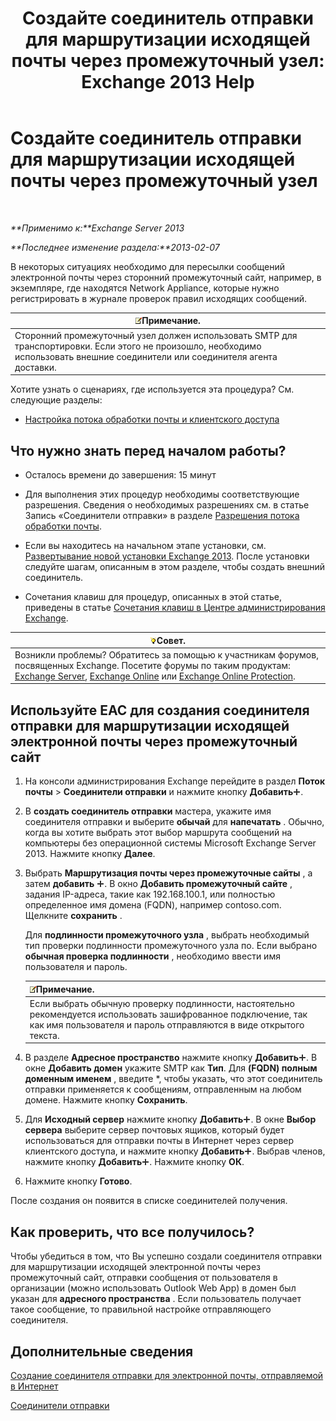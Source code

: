 ﻿---
title: 'Создайте соединитель отправки для маршрутизации исходящей почты через промежуточный узел: Exchange 2013 Help'
TOCTitle: Создайте соединитель отправки для маршрутизации исходящей почты через промежуточный узел
ms:assetid: 4a9ef08e-bd62-4c6b-8790-d24fb0f8f24b
ms:mtpsurl: https://technet.microsoft.com/ru-ru/library/JJ673059(v=EXCHG.150)
ms:contentKeyID: 50488006
ms.date: 04/30/2018
mtps_version: v=EXCHG.150
ms.translationtype: HT
---

# Создайте соединитель отправки для маршрутизации исходящей почты через промежуточный узел

 

_**Применимо к:**Exchange Server 2013_

_**Последнее изменение раздела:**2013-02-07_

В некоторых ситуациях необходимо для пересылки сообщений электронной почты через сторонний промежуточный сайт, например, в экземпляре, где находятся Network Appliance, которые нужно регистрировать в журнале проверок правил исходящих сообщений.

<table>
<thead>
<tr class="header">
<th><img src="images/JJ126620.note(EXCHG.150).gif" title="Примечание" alt="Примечание" />Примечание.</th>
</tr>
</thead>
<tbody>
<tr class="odd">
<td>Сторонний промежуточный узел должен использовать SMTP для транспортировки. Если этого не произошло, необходимо использовать внешние соединители или соединителя агента доставки.</td>
</tr>
</tbody>
</table>


Хотите узнать о сценариях, где используется эта процедура? См. следующие разделы:

  - [Настройка потока обработки почты и клиентского доступа](configure-mail-flow-and-client-access-exchange-2013-help.md)

## Что нужно знать перед началом работы?

  - Осталось времени до завершения: 15 минут

  - Для выполнения этих процедур необходимы соответствующие разрешения. Сведения о необходимых разрешениях см. в статье Запись «Соединители отправки» в разделе [Разрешения потока обработки почты](mail-flow-permissions-exchange-2013-help.md).

  - Если вы находитесь на начальном этапе установки, см. [Развертывание новой установки Exchange 2013](deploy-a-new-installation-of-exchange-2013-exchange-2013-help.md). После установки следуйте шагам, описанным в этом разделе, чтобы создать внешний соединитель.

  - Сочетания клавиш для процедур, описанных в этой статье, приведены в статье [Сочетания клавиш в Центре администрирования Exchange](keyboard-shortcuts-in-the-exchange-admin-center-exchange-online-protection-help.md).

<table>
<thead>
<tr class="header">
<th><img src="images/Bb124558.tip(EXCHG.150).gif" title="Совет" alt="Совет" />Совет.</th>
</tr>
</thead>
<tbody>
<tr class="odd">
<td>Возникли проблемы? Обратитесь за помощью к участникам форумов, посвященных Exchange. Посетите форумы по таким продуктам: <a href="https://go.microsoft.com/fwlink/p/?linkid=60612">Exchange Server</a>, <a href="https://go.microsoft.com/fwlink/p/?linkid=267542">Exchange Online</a> или <a href="https://go.microsoft.com/fwlink/p/?linkid=285351">Exchange Online Protection</a>.</td>
</tr>
</tbody>
</table>


## Используйте EAC для создания соединителя отправки для маршрутизации исходящей электронной почты через промежуточный сайт

1.  На консоли администрирования Exchange перейдите в раздел **Поток почты** \> **Соединители отправки** и нажмите кнопку **Добавить**![Значок добавления](images/JJ218640.c1e75329-d6d7-4073-a27d-498590bbb558(EXCHG.150).gif "Значок добавления").

2.  В **создать соединитель отправки** мастера, укажите имя соединителя отправки и выберите **обычай** для **напечатать** . Обычно, когда вы хотите выбрать этот выбор маршрута сообщений на компьютеры без операционной системы Microsoft Exchange Server 2013. Нажмите кнопку **Далее**.

3.  Выбрать **Маршрутизация почты через промежуточные сайты** , а затем **добавить** ![Значок добавления](images/JJ218640.c1e75329-d6d7-4073-a27d-498590bbb558(EXCHG.150).gif "Значок добавления"). В окно **Добавить промежуточный сайте** , задания IP-адреса, такие как 192.168.100.1, или полностью определенное имя домена (FQDN), например contoso.com. Щелкните **сохранить** .
    
    Для **подлинности промежуточного узла** , выбрать необходимый тип проверки подлинности промежуточного узла по. Если выбрано **обычная проверка подлинности** , необходимо ввести имя пользователя и пароль.
    
    <table>
    <thead>
    <tr class="header">
    <th><img src="images/JJ126620.note(EXCHG.150).gif" title="Примечание" alt="Примечание" />Примечание.</th>
    </tr>
    </thead>
    <tbody>
    <tr class="odd">
    <td>Если выбрать обычную проверку подлинности, настоятельно рекомендуется использовать зашифрованное подключение, так как имя пользователя и пароль отправляются в виде открытого текста.</td>
    </tr>
    </tbody>
    </table>


4.  В разделе **Адресное пространство** нажмите кнопку **Добавить**![Значок добавления](images/JJ218640.c1e75329-d6d7-4073-a27d-498590bbb558(EXCHG.150).gif "Значок добавления"). В окне **Добавить домен** укажите SMTP как **Тип**. Для **(FQDN) полным доменным именем** , введите \*, чтобы указать, что этот соединитель отправки применяется к сообщениям, отправленным на любом домене. Нажмите кнопку **Сохранить**.

5.  Для **Исходный сервер** нажмите кнопку **Добавить**![Значок добавления](images/JJ218640.c1e75329-d6d7-4073-a27d-498590bbb558(EXCHG.150).gif "Значок добавления"). В окне **Выбор сервера** выберите сервер почтовых ящиков, который будет использоваться для отправки почты в Интернет через сервер клиентского доступа, и нажмите кнопку **Добавить**![Значок добавления](images/JJ218640.c1e75329-d6d7-4073-a27d-498590bbb558(EXCHG.150).gif "Значок добавления"). Выбрав членов, нажмите кнопку **Добавить**![Значок добавления](images/JJ218640.c1e75329-d6d7-4073-a27d-498590bbb558(EXCHG.150).gif "Значок добавления"). Нажмите кнопку **ОК**.

6.  Нажмите кнопку **Готово**.

После создания он появится в списке соединителей получения.

## Как проверить, что все получилось?

Чтобы убедиться в том, что Вы успешно создали соединителя отправки для маршрутизации исходящей электронной почты через промежуточный сайт, отправки сообщения от пользователя в организации (можно использовать Outlook Web App) в домен был указан для **адресного пространства** . Если пользователь получает такое сообщение, то правильной настройке отправляющего соединителя.

## Дополнительные сведения

[Создание соединителя отправки для электронной почты, отправляемой в Интернет](create-a-send-connector-for-email-sent-to-the-internet-exchange-2013-help.md)

[Соединители отправки](send-connectors-exchange-2013-help.md)

